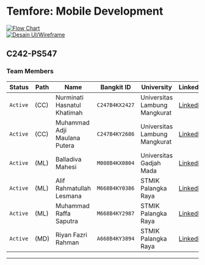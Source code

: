 # Temfore: Mobile Development

[![Flow Chart](https://img.shields.io/badge/Figma-Flow%20Chart-F24E1E?style=for-the-badge&logo=figma&logoColor=white)](https://www.figma.com/board/kk1GoJZcXCeFLDyCRNRiCg/Project-Plan?node-id=1-357&t=FSVm0qZaa2Je8hZn-1)  
[![Desain UI/Wireframe](https://img.shields.io/badge/Figma-Desain%20UI%2FWireframe-F24E1E?style=for-the-badge&logo=figma&logoColor=white)](https://www.figma.com/design/ZN2GS2mXkTM5ssUM3Kr4IW/Project-Capstone?node-id=0-1&t=YvxR49v6gj2VTm4m-1)

## C242-PS547

### Team Members

| Status   | Path | Name                         | Bangkit ID     | University                    | LinkedIn                                                                        | GitHub                                        |
| -------- | ---- | ---------------------------- | -------------- | ----------------------------- | ------------------------------------------------------------------------------- | --------------------------------------------- |
| `Active` | (CC) | Nurminati Hasnatul Khatimah  | `C247B4KX2427` | Universitas Lambung Mangkurat | [LinkedIn](https://www.linkedin.com/in/nurminati-hasnatul-khatimah-704b69244/)  | [GitHub](https://github.com/minacloe)         |
| `Active` | (CC) | Muhammad Adji Maulana Putera | `C247B4KY2686` | Universitas Lambung Mangkurat | [LinkedIn](https://www.linkedin.com/in/muhammad-adji-maulana-putera-514066252/) | [GitHub](https://github.com/adjimaulanap)     |
| `Active` | (ML) | Balladiva Mahesi             | `M008B4KX0804` | Universitas Gadjah Mada       | [LinkedIn](https://www.linkedin.com/in/balladiva-mahesi-428a16256/)             | [GitHub](https://github.com/user3)            |
| `Active` | (ML) | Alif Rahmatullah Lesmana     | `M668B4KY0386` | STMIK Palangka Raya           | [LinkedIn](https://www.linkedin.com/in/alif-rahmatullah-lesmana-565028311/)     | [GitHub](https://github.com/user4)            |
| `Active` | (ML) | Muhammad Raffa Saputra       | `M668B4KY2987` | STMIK Palangka Raya           | [LinkedIn](https://www.linkedin.com/in/muhammad-raffa-saputra21/)               | [GitHub](https://github.com/21YeetYa)         |
| `Active` | (MD) | Riyan Fazri Rahman           | `A668B4KY3894` | STMIK Palangka Raya           | [LinkedIn](https://www.linkedin.com/in/riyan-fazri-rahman/)                     | [GitHub](https://github.com/riyanfazrirahman) |

---
